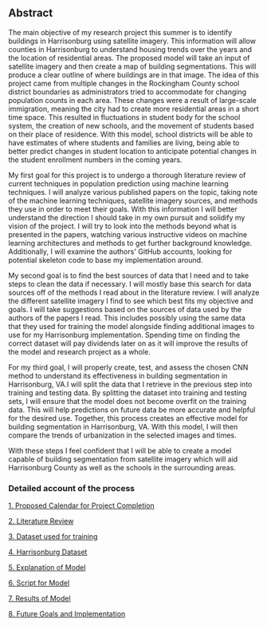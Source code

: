 ## Abstract
The main objective of my research project this summer is to identify buildings in Harrisonburg using satellite imagery. This information will allow counties in Harrisonburg to understand housing trends over the years and the location of residential areas. The proposed model will take an input of satellite imagery and then create a map of building segmentations. This will produce a clear outline of where buildings are in that image. The idea of this project came from multiple changes in the Rockingham County school district boundaries as administrators tried to accommodate for changing population counts in each area. These changes were a result of large-scale immigration, meaning the city had to create more residential areas in a short time space. This resulted in fluctuations in student body for the school system, the creation of new schools, and the movement of students based on their place of residence. With this model, school districts will be able to have estimates of where students and families are living, being able to better predict changes in student location to anticipate potential changes in the student enrollment numbers in the coming years.

My first goal for this project is to undergo a thorough literature review of current techniques in population prediction using machine learning techniques. I will analyze various published papers on the topic, taking note of the machine learning techniques, satellite imagery sources, and methods they use in order to meet their goals. With this information I will better understand the direction I should take in my own pursuit and solidify my vision of the project. I will try to look into the methods beyond what is presented in the papers, watching various instructive videos on machine learning architectures and methods to get further background knowledge. Additionally, I will examine the authors' GitHub accounts, looking for potential skeleton code to base my implementation around.

My second goal is to find the best sources of data that I need and to take steps to clean the data if necessary. I will mostly base this search for data sources off of the methods I read about in the literature review. I will analyze the different satellite imagery I find to see which best fits my objective and goals. I will take suggestions based on the sources of data used by the authors of the papers I read. This includes possibly using the same data that they used for training the model alongside finding additional images to use for my Harrisonburg implementation. Spending time on finding the correct dataset will pay dividends later on as it will improve the results of the model and research project as a whole. 

For my third goal, I will properly create, test, and assess the chosen CNN method to understand its effectiveness in building segmentation in Harrisonburg, VA.I will split the data that I retrieve in the previous step into training and testing data. By splitting the dataset into training and testing sets, I will ensure that the model does not become overfit on the training data. This will help predictions on future data be more accurate and helpful for the desired use. Together, this process creates an effective model for building segmentation in Harrisonburg, VA. With this model, I will then compare the trends of urbanization in the selected images and times.

With these steps I feel confident that I will be able to create a model capable of building segmentation from satellite imagery which will aid Harrisonburg County as well as the schools in the surrounding areas. 

### Detailed account of the process
[1. Proposed Calendar for Project Completion](calendar.md)

[2. Literature Review](litreview.md)

[3. Dataset used for training](dataset.md)

[4. Harrisonburg Dataset](hdataset.md)

[5. Explanation of Model](model.md)

[6. Script for Model](script.md)

[7. Results of Model](results.md)

[8. Future Goals and Implementation](future.md)